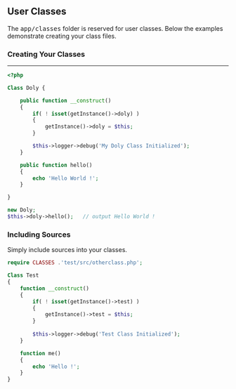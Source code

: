 ## User Classes

The <kbd>app/classes</kbd> folder is reserved for user classes. Below the examples demonstrate creating your class files.

### Creating Your Classes

------

```php
<?php

Class Doly {

    public function __construct()
    {
        if( ! isset(getInstance()->doly) )
        {
            getInstance()->doly = $this;
        }

        $this->logger->debug('My Doly Class Initialized');
    }

    public function hello()
    {
        echo 'Hello World !';
    }

}

new Doly;
$this->doly->hello();   // output Hello World !
```

### Including Sources

Simply include sources into your classes.

```php
require CLASSES .'test/src/otherclass.php';

Class Test
{
    function __construct()
    {
        if( ! isset(getInstance()->test) )
        {
            getInstance()->test = $this;
        }
        
        $this->logger->debug('Test Class Initialized');
    }

    function me()
    {
        echo 'Hello !';
    }
}
```